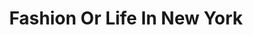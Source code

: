 ---
title: Fashion Or Life In New York
year: 1941
opening_date: 1941-03-11
closing_date: 1941-03-14
layout: productions
image:
image_caption:
image_credit:
playbill: 
category: 
details:
  Theatre: Theatre Jacksonville
  Venue: Little Theatre
cast:
  Adam Trueman: Mr. Lipscomb
  Augustus Fogg: Mr. Pillsbury
  Colonel Howard: Mr. Larmoyeux
  Count Jolimaitre: Mr. Perry
  Gertrude Hubbell: Miss Lippman
  Millinette: Miss Zink
  Mr. Tiffany: Mr. May
  Mrs. Tiffany: Mrs. Foster
  Mrs. Tiffany's Guest:
    - Miss Carswell
    - Miss H. Foster
    - Miss. M. Foster
    - Mrs. Kilbrie
  Prudence: Mrs. Meischner
  Seraphine Tiffany: Miss Osborne
  Snobson: Mr. Devlin
  T. Tennyson Twinkle: Mr. Blitch
  Zeke: Mr. Hollahan
crew:
  Director: John Temple Gilmer
  Lighting: Mr. Pillsbury
  Make-up:
    - Miss Masters
    - Miss Runyon
    - Mr. Morrell
  Production Design: Mr. Gilmore
  Prompting: Miss Goshorn
  Props:
    - Miss O'Brien
    - Mrs. Godshalk
    - Mrs. Hulett
  Scenery:
    - Miss Carswell
    - Miss Edwards
    - Miss Goshorn
    - Miss McMurray
    - Miss Spelvin
    - Mr. Harriss
    - Mr. Hoagland
    - Mr. Lehman
    - Mr. Pillsbury
    - Mrs. Godshalk
    - Mrs. Horn
  Stage Manager: Mr. Hoagland
  Music:
    - Mr. Crowley
    - Mrs. Killbride
orchestra:
external_links:
---